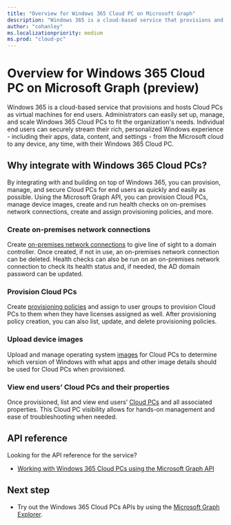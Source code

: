 ```yaml
---
title: "Overview for Windows 365 Cloud PC on Microsoft Graph"
description: "Windows 365 is a cloud-based service that provisions and hosts Cloud PCs as virtual machines for end users."
author: "cohanley"
ms.localizationpriority: medium
ms.prod: "cloud-pc"
---
```


# Overview for Windows 365 Cloud PC on Microsoft Graph (preview)

Windows 365 is a cloud-based service that provisions and hosts Cloud PCs as virtual machines for end users. Administrators can easily set up, manage, and scale Windows 365 Cloud PCs to fit the organization's needs. Individual end users can securely stream their rich, personalized Windows experience - including their apps, data, content, and settings - from the Microsoft cloud to any device, any time, with their Windows 365 Cloud PC.

## Why integrate with Windows 365 Cloud PCs? 

By integrating with and building on top of Windows 365, you can provision, manage, and secure Cloud PCs for end users as quickly and easily as possible. Using the Microsoft Graph API, you can provision Cloud PCs, manage device images, create and run health checks on on-premises network connections, create and assign provisioning policies, and more.  

### Create on-premises network connections

Create [on-premises network connections](/graph/api/resources/cloudpconpremisesconnection?view=graph-rest-beta&preserve-view=true) to give line of sight to a domain controller. Once created, if not in use, an on-premises network connection can be deleted. Health checks can also be run on an on-premises network connection to check its health status and, if needed, the AD domain password can be updated. 

### Provision Cloud PCs

Create [provisioning policies](/graph/api/resources/cloudpcprovisioningpolicy?view=graph-rest-beta&preserve-view=true) and assign to user groups to provision Cloud PCs to them when they have licenses assigned as well. After provisioning policy creation, you can also list, update, and delete provisioning policies. 

### Upload device images

Upload and manage operating system [images](/graph/api/resources/cloudpcdeviceimage?view=graph-rest-beta&preserve-view=true) for Cloud PCs to determine which version of Windows with what apps and other image details should be used for Cloud PCs when provisioned.  

### View end users’ Cloud PCs and their properties

Once provisioned, list and view end users’ [Cloud PCs](/graph/api/resources/cloudpc?view=graph-rest-beta&preserve-view=true) and all associated properties. This Cloud PC visibility allows for hands-on management and ease of troubleshooting when needed. 

## API reference

Looking for the API reference for the service?
- [Working with Windows 365 Cloud PCs using the Microsoft Graph API](/graph/api/resources/cloudpc-api-overview?view=graph-rest-beta&preserve-view=true)

## Next step

- Try out the Windows 365 Cloud PCs APIs by using the [Microsoft Graph Explorer](https://developer.microsoft.com/graph/graph-explorer).
